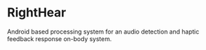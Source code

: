 RightHear
=========

Android based processing system for an audio detection and haptic feedback response on-body system.